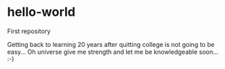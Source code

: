 # hello-world
First repository

Getting back to learning 20 years after quitting college is not going to be easy...
Oh universe give me strength and let me be knowledgeable soon... :-)
